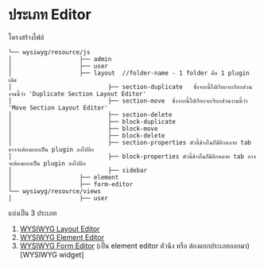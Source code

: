 # ประเภท Editor

โครงสร้างไฟล์

```
└── wysiwyg/resource/js
│                   ├── admin
│                   ├── user
│                   ├── layout  //folder-name - 1 folder คือ 1 plugin เดิม
│                           ├── section-duplicate   ซึ่งจากนี้ไปเรียกจะเรียกส่วนงานนี้ว่า 'Duplicate Section Layout Editor'
│                           ├── section-move  ซึ่งจากนี้ไปเรียกจะเรียกส่วนงานนี้ว่า 'Move Section Layout Editor'
│                           ├── section-delete
│                           ├── block-duplicate
│                           ├── block-move
│                           ├── block-delete
│                           ├── section-properties ตัวนี้ข้างในก็มีอีกหลาย tab อาจจะต้องแยกเป็น plugin ลงไปอีก
│                           ├── block-properties ตัวนี้ข้างในก็มีอีกหลาย tab อาจจะต้องแยกเป็น plugin ลงไปอีก
│                           ├── sidebar
│                   ├── element
│                   ├── form-editor
└── wysiwyg/resource/views
│                   ├── user
```

แบ่งเป็น 3 ประเภท

1. [WYSIWYG Layout Editor](wysiwyg-layout-editor.md)
2. [WYSIWYG Element Editor](wysiwyg-type.md)
3. [WYSIWYG Form Editor](wysiwyg-type.md) (เป็น element editor ตัวนึง หรือ ต้องแยกประเภทออกมา)
   [WYSIWYG widget]
